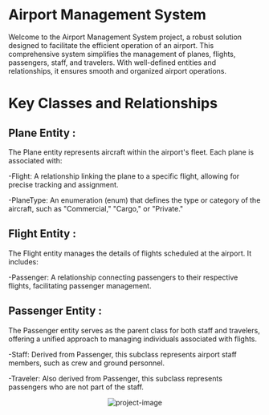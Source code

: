 <h1>Airport Management System</h1>

<p id="description">Welcome to the Airport Management System project, a robust solution designed to facilitate the efficient operation of an airport. This comprehensive system simplifies the management of planes, flights, passengers, staff, and travelers. With well-defined entities and relationships, it ensures smooth and organized airport operations. </p>

<h1>Key Classes and Relationships</h1>

<h2>Plane Entity :</h2>

<p id="description">The Plane entity represents aircraft within the airport's fleet. Each plane is associated with:

 -Flight: A relationship linking the plane to a specific flight, allowing for precise tracking and assignment.

 -PlaneType: An enumeration (enum) that defines the type or category of the aircraft, such as "Commercial," "Cargo," or "Private."</p>

 <h2>Flight Entity :</h2>
 
<p id="description">The Flight entity manages the details of flights scheduled at the airport. It includes:

 -Passenger: A relationship connecting passengers to their respective flights, facilitating passenger management.</p>

  <h2>Passenger Entity :</h2>
  <p id="description">The Passenger entity serves as the parent class for both staff and travelers, offering a unified approach to managing individuals associated with flights.

 -Staff: Derived from Passenger, this subclass represents airport staff members, such as crew and ground personnel.

 -Traveler: Also derived from Passenger, this subclass represents passengers who are not part of the staff.</p>

 <p align="center"><img src="https://i.postimg.cc/NMsWXfC0/image-2023-09-16-161704034.png" alt="project-image"></p>



